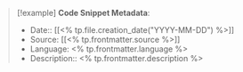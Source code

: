 > [!example] **Code Snippet Metadata**:
> - Date:: [[<% tp.file.creation_date("YYYY-MM-DD") %>]]
> - Source: [[<% tp.frontmatter.source %>]]
> - Language: <% tp.frontmatter.language %>
> - Description:: <% tp.frontmatter.description %>